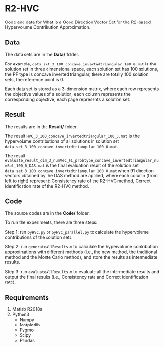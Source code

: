 # R2-HVC

Code and data for What is a Good Direction Vector Set for the R2-based Hypervolume Contribution Approximation.

## Data

The data sets are in the **Data/** folder.

For example, `data_set_3_100_concave_invertedtriangular_100_0.mat` is the solution set in three dimensional space, each solution set has 100 solutions, the PF type is concave inverted triangular, there are totally 100 solution sets, the reference point is 0.

Each data set is stored as a 3-dimension matrix, where each row represents the objective values of a solution, each column represents the corresponding objective, each page represents a solution set.

## Result

The results are in the **Result/** folder.

The result `HVC_3_100_concave_invertedtriangular_100_0.mat` is the hypervolume contributions of all solutions in solution set `data_set_3_100_concave_invertedtriangular_100_0.mat`.

The result `evaluate_result_dim_3_numVec_91_probtype_concave_invertedtriangular_numSol_100_0_DAS.mat` is the final evaluation result of the solution set `data_set_3_100_concave_invertedtriangular_100_0.mat` when 91 direction vectors obtained by the DAS method are applied, where each column (from left to right) represent:  Consistency rate of the R2-HVC method,  Correct identification rate of the R2-HVC method.

## Code

The source codes are in the **Code/** folder.

To run the experiments, there are three steps:

Step 1: run `pyHVC.py` or `pyHVC_parallel.py` to calculate the hypervolume contributions of the solution sets.

Step 2: run `generateAllResults.m` to calculate the hypervolume contribution approximations with different methods (i.e., the new method, the traditional method and the Monte Carlo method), and store the results as intermediate results.

Step 3: run `evaluateAllResults.m` to evaluate all the intermediate results and output the final results (i.e., Consistency rate and Correct identification rate).

## Requirements

1. Matlab R2018a
2. Python3
    * Numpy
    * Matplotlib
    * [Pygmo](http://esa.github.io/pygmo/)
    * Scipy
    * Pandas
